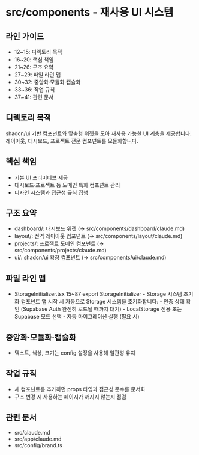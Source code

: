 # src/components - 재사용 UI 시스템

## 라인 가이드
- 12~15: 디렉토리 목적
- 16~20: 핵심 책임
- 21~26: 구조 요약
- 27~29: 파일 라인 맵
- 30~32: 중앙화·모듈화·캡슐화
- 33~36: 작업 규칙
- 37~41: 관련 문서

## 디렉토리 목적
shadcn/ui 기반 컴포넌트와 맞춤형 위젯을 모아 재사용 가능한 UI 계층을 제공합니다.
레이아웃, 대시보드, 프로젝트 전문 컴포넌트를 모듈화합니다.

## 핵심 책임
- 기본 UI 프리미티브 제공
- 대시보드·프로젝트 등 도메인 특화 컴포넌트 관리
- 디자인 시스템과 접근성 규칙 집행

## 구조 요약
- dashboard/: 대시보드 위젯 (→ src/components/dashboard/claude.md)
- layout/: 전역 레이아웃 컴포넌트 (→ src/components/layout/claude.md)
- projects/: 프로젝트 도메인 컴포넌트 (→ src/components/projects/claude.md)
- ui/: shadcn/ui 확장 컴포넌트 (→ src/components/ui/claude.md)

## 파일 라인 맵
- StorageInitializer.tsx 15~87 export StorageInitializer - Storage 시스템 초기화 컴포넌트 앱 시작 시 자동으로 Storage 시스템을 초기화합니다: - 인증 상태 확인 (Supabase Auth 완전히 로드될 때까지 대기) - LocalStorage 전용 또는 Supabase 모드 선택 - 자동 마이그레이션 실행 (필요 시)

## 중앙화·모듈화·캡슐화
- 텍스트, 색상, 크기는 config 설정을 사용해 일관성 유지

## 작업 규칙
- 새 컴포넌트를 추가하면 props 타입과 접근성 준수를 문서화
- 구조 변경 시 사용하는 페이지가 깨지지 않는지 점검

## 관련 문서
- src/claude.md
- src/app/claude.md
- src/config/brand.ts

